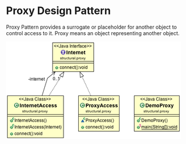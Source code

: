 Proxy Design Pattern
====================

Proxy Pattern provides a surrogate or placeholder for another object to control access to it. Proxy means an object representing another object.

![ScreenShot](classdiagram.png)

